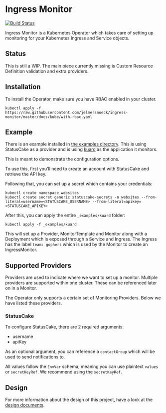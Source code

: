 # Ingress Monitor

[![Build Status](https://travis-ci.org/jelmersnoeck/ingress-monitor.svg?branch=master)](https://travis-ci.org/jelmersnoeck/ingress-monitor)

Ingress Monitor is a Kubernetes Operator which takes care of setting up
monitoring for your Kubernetes Ingress and Service objects.

## Status

This is still a WIP. The main piece currently missing is Custom Resource
Definition validation and extra providers.

## Installation

To install the Operator, make sure you have RBAC enabled in your cluster.

```
kubectl apply -f https://raw.githubusercontent.com/jelmersnoeck/ingress-monitor/master/docs/kube/with-rbac.yaml
```

## Example

There is an example installed in [the examples directory](./_examples/kuard). This is using
StatusCake as a provider and is using [kuard](https://github.com/kubernetes-up-and-running/kuard) as the application it monitors.

This is meant to demonstrate the configuration options.

To use this, first you'll need to create an account with StatusCake and retrieve
the API key.

Following that, you can set up a secret which contains your credentials:

```
kubectl create namespace websites
kubectl create secret generic statuscake-secrets -n websites --from-literal=username=<STATUSCAKE_USERNAME> --from-literal=apikey=<STATUSCAKE_APIKEY>
```

After this, you can apply the entire `_examples/kuard` folder:

```
kubectl apply -f _examples/kuard
```

This will set up a Provider, MonitorTemplate and Monitor along with a Deployment
which is exposed through a Service and Ingress. The Ingress has the label
`team: gophers` which is used by the Monitor to create an IngressMonitor.

## Supported Providers

Providers are used to indicate where we want to set up a monitor. Multiple
providers are supported within one cluster. These can be referenced later on in
a Monitor.

The Operator only supports a certain set of Monitoring Providers. Below we have
listed these providers.

### StatusCake

To configure StatusCake, there are 2 required arguments:

- username
- apiKey

As an optional argument, you can reference a `contactGroup` which will be used
to send notifications to.

All values follow the `EnvVar` schema, meaning you can use plaintext `values` or
`secretKeyRef`. We recommend using the `secretKeyRef`.

## Design

For more information about the design of this project, have a look at the
[design documents](./docs/design/README.md).

